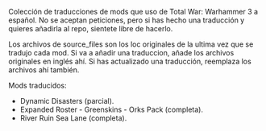 Colección de traducciones de mods que uso de Total War: Warhammer 3 a español. No se aceptan peticiones, pero si has hecho una traducción y quieres añadirla al repo, sientete libre de hacerlo.

Los archivos de source_files son los loc originales de la ultima vez que se tradujo cada mod. Si va a añadir una traduccion, añade los archivos originales en inglés ahí. Si has actualizado una traducción, reemplaza los archivos ahí también.

Mods traducidos:
- Dynamic Disasters (parcial).
- Expanded Roster - Greenskins - Orks Pack (completa).
- River Ruin Sea Lane (completa).
